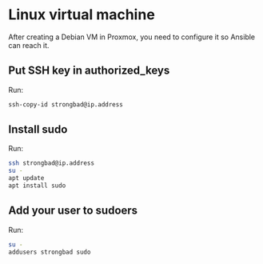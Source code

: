 # Linux virtual machine

After creating a Debian VM in Proxmox, you need to configure it so Ansible can reach it.

## Put SSH key in authorized_keys

Run:

```bash
ssh-copy-id strongbad@ip.address
```

## Install sudo

Run:

```bash
ssh strongbad@ip.address
su -
apt update
apt install sudo
```

## Add your user to sudoers

Run:

```bash
su -
addusers strongbad sudo
```
